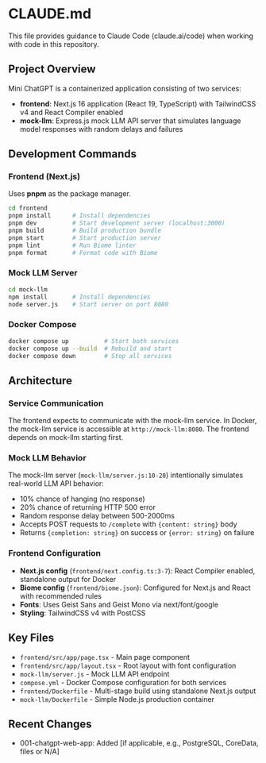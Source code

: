 # CLAUDE.md

This file provides guidance to Claude Code (claude.ai/code) when working with code in this repository.

## Project Overview

Mini ChatGPT is a containerized application consisting of two services:
- **frontend**: Next.js 16 application (React 19, TypeScript) with TailwindCSS v4 and React Compiler enabled
- **mock-llm**: Express.js mock LLM API server that simulates language model responses with random delays and failures

## Development Commands

### Frontend (Next.js)
Uses **pnpm** as the package manager.

```bash
cd frontend
pnpm install      # Install dependencies
pnpm dev          # Start development server (localhost:3000)
pnpm build        # Build production bundle
pnpm start        # Start production server
pnpm lint         # Run Biome linter
pnpm format       # Format code with Biome
```

### Mock LLM Server
```bash
cd mock-llm
npm install       # Install dependencies
node server.js    # Start server on port 8080
```

### Docker Compose
```bash
docker compose up          # Start both services
docker compose up --build  # Rebuild and start
docker compose down        # Stop all services
```

## Architecture

### Service Communication
The frontend expects to communicate with the mock-llm service. In Docker, the mock-llm service is accessible at `http://mock-llm:8080`. The frontend depends on mock-llm starting first.

### Mock LLM Behavior
The mock-llm server (`mock-llm/server.js:10-20`) intentionally simulates real-world LLM API behavior:
- 10% chance of hanging (no response)
- 20% chance of returning HTTP 500 error
- Random response delay between 500-2000ms
- Accepts POST requests to `/complete` with `{content: string}` body
- Returns `{completion: string}` on success or `{error: string}` on failure

### Frontend Configuration
- **Next.js config** (`frontend/next.config.ts:3-7`): React Compiler enabled, standalone output for Docker
- **Biome config** (`frontend/biome.json`): Configured for Next.js and React with recommended rules
- **Fonts**: Uses Geist Sans and Geist Mono via next/font/google
- **Styling**: TailwindCSS v4 with PostCSS

## Key Files
- `frontend/src/app/page.tsx` - Main page component
- `frontend/src/app/layout.tsx` - Root layout with font configuration
- `mock-llm/server.js` - Mock LLM API endpoint
- `compose.yml` - Docker Compose configuration for both services
- `frontend/Dockerfile` - Multi-stage build using standalone Next.js output
- `mock-llm/Dockerfile` - Simple Node.js production container

## Recent Changes
- 001-chatgpt-web-app: Added [if applicable, e.g., PostgreSQL, CoreData, files or N/A]
